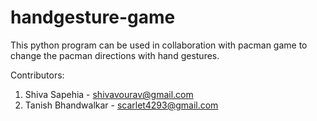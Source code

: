 # handgesture-game
This python program can be used in collaboration with pacman game to change the pacman directions with hand gestures.

Contributors:
1. Shiva Sapehia - shivavourav@gmail.com
2. Tanish Bhandwalkar - scarlet4293@gmail.com
